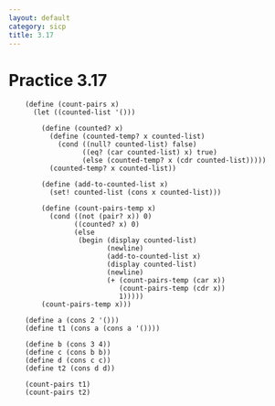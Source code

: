 ```yaml
---
layout: default
category: sicp
title: 3.17
---
```


# Practice 3.17

		(define (count-pairs x)
		  (let ((counted-list '()))

		    (define (counted? x)
		      (define (counted-temp? x counted-list)
		        (cond ((null? counted-list) false)
		              ((eq? (car counted-list) x) true)
		              (else (counted-temp? x (cdr counted-list)))))
		      (counted-temp? x counted-list))

		    (define (add-to-counted-list x)
		      (set! counted-list (cons x counted-list)))
		    
		    (define (count-pairs-temp x)
		      (cond ((not (pair? x)) 0)
		            ((counted? x) 0)
		            (else
		             (begin (display counted-list)
		                    (newline)
		                    (add-to-counted-list x)
		                    (display counted-list)
		                    (newline)
		                    (+ (count-pairs-temp (car x))
		                       (count-pairs-temp (cdr x))
		                       1)))))
		    (count-pairs-temp x)))

		(define a (cons 2 '()))
		(define t1 (cons a (cons a '())))

		(define b (cons 3 4))
		(define c (cons b b))
		(define d (cons c c))
		(define t2 (cons d d))

		(count-pairs t1)
		(count-pairs t2)
